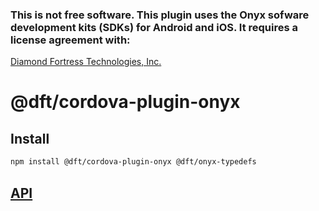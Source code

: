 ### This is not free software.  This plugin uses the Onyx sofware development kits (SDKs) for Android and iOS.  It requires a license agreement with: 
[Diamond Fortress Technologies, Inc.](http://www.diamondfortress.com)

# @dft/cordova-plugin-onyx

## Install

```bash
npm install @dft/cordova-plugin-onyx @dft/onyx-typedefs
```

## [API](https://github.com/DFTinc/onyx-typedefs#api)
